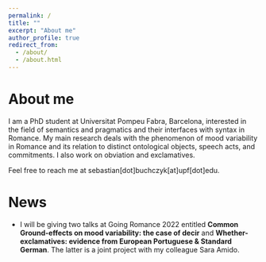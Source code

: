 ```yaml
---
permalink: /
title: ""
excerpt: "About me"
author_profile: true
redirect_from: 
  - /about/
  - /about.html
---
```


About me
======
I am a PhD student at Universitat Pompeu Fabra, Barcelona, interested in the field of semantics and pragmatics and their interfaces with syntax in Romance. My main research deals with the phenomenon of mood variability in Romance and its relation to distinct ontological objects, speech acts, and commitments. I also work on obviation and exclamatives.

Feel free to reach me at sebastian[dot]buchczyk[at]upf[dot]edu.

News
======
- I will be giving two talks at Going Romance 2022 entitled **Common Ground-effects on mood variability: the case of decir** and **Whether-exclamatives: evidence from European Portuguese & Standard German**. The latter is a joint project with my colleague Sara Amido.
